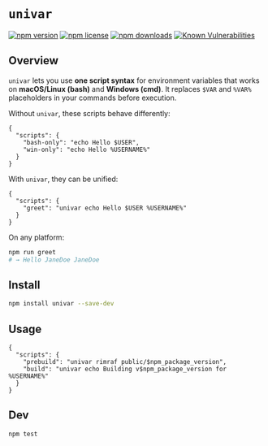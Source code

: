 # `univar`

[![npm version](https://img.shields.io/npm/v/univar.svg)](https://www.npmjs.com/package/univar)
[![npm license](https://img.shields.io/npm/l/univar.svg)](https://www.npmjs.com/package/univar)
[![npm downloads](https://img.shields.io/npm/dm/univar.svg)](https://www.npmjs.com/package/univar)
[![Known Vulnerabilities](https://snyk.io/test/github/nickyhaze/univar/badge.svg)](https://snyk.io/test/github/nickyhaze/univar)

## Overview

`univar` lets you use **one script syntax** for environment variables that works on **macOS/Linux (bash)** and **Windows (cmd)**. It replaces `$VAR` and `%VAR%` placeholders in your commands before execution.

Without `univar`, these scripts behave differently:

```jsonc
{
  "scripts": {
    "bash-only": "echo Hello $USER",
    "win-only": "echo Hello %USERNAME%"
  }
}
```

With `univar`, they can be unified:

```jsonc
{
  "scripts": {
    "greet": "univar echo Hello $USER %USERNAME%"
  }
}
```

On any platform:
```bash
npm run greet
# → Hello JaneDoe JaneDoe
```

## Install
```bash
npm install univar --save-dev
```

## Usage

```jsonc
{
  "scripts": {
    "prebuild": "univar rimraf public/$npm_package_version",
    "build": "univar echo Building v$npm_package_version for %USERNAME%"
  }
}
```

## Dev
```bash
npm test
```
